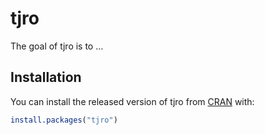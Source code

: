 
# tjro

<!-- badges: start -->

<!-- badges: end -->

The goal of tjro is to …

## Installation

You can install the released version of tjro from
[CRAN](https://CRAN.R-project.org) with:

``` r
install.packages("tjro")
```
